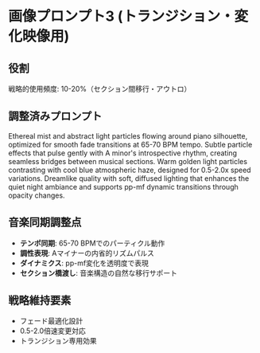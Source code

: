 # 画像プロンプト3 (トランジション・変化映像用)

## 役割
戦略的使用頻度: 10-20%（セクション間移行・アウトロ）

## 調整済みプロンプト
Ethereal mist and abstract light particles flowing around piano silhouette, optimized for smooth fade transitions at 65-70 BPM tempo. Subtle particle effects that pulse gently with A minor's introspective rhythm, creating seamless bridges between musical sections. Warm golden light particles contrasting with cool blue atmospheric haze, designed for 0.5-2.0x speed variations. Dreamlike quality with soft, diffused lighting that enhances the quiet night ambiance and supports pp-mf dynamic transitions through opacity changes.

## 音楽同期調整点
- **テンポ同期**: 65-70 BPMでのパーティクル動作
- **調性表現**: Aマイナーの内省的リズムパルス
- **ダイナミクス**: pp-mf変化を透明度で表現
- **セクション橋渡し**: 音楽構造の自然な移行サポート

## 戦略維持要素
- フェード最適化設計
- 0.5-2.0倍速変更対応
- トランジション専用効果